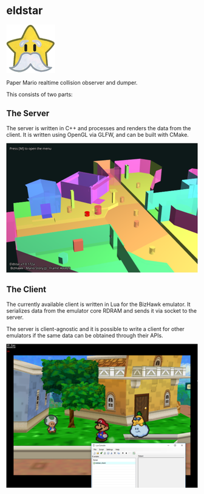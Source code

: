 # eldstar

![Eldstar from Paper Mario](eldstar_server/resources/images/icon_128.png)

Paper Mario realtime collision observer and dumper.

This consists of two parts:

## The Server

The server is written in C++ and processes and renders the data from the client. It is written using OpenGL via GLFW, and can be built with CMake.

![Screenshot of the Eldstar Server in Southern Toad Town](.github/resources/server_screenshot.png)

## The Client

The currently available client is written in Lua for the BizHawk emulator.
It serializes data from the emulator core RDRAM and sends it via socket to the server.

The server is client-agnostic and it is possible to write a client for other emulators if the same data can be obtained through their APIs.

![Screenshot of the Eldstar Client sending information to the server as above](.github/resources/client_screenshot.png)
